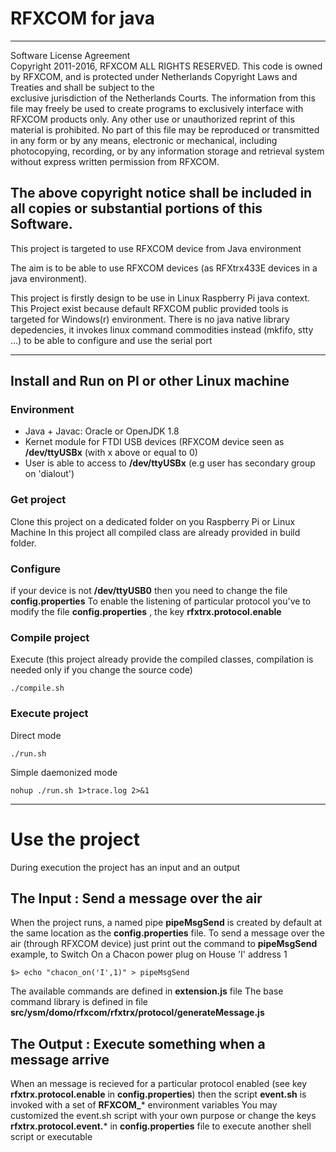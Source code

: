 # RFXCOM for java

----------------------------------------------------------------------------                      
Software License Agreement                       
 Copyright 2011-2016, RFXCOM 
 ALL RIGHTS RESERVED. This code is owned by RFXCOM, and is protected under 
 Netherlands Copyright Laws and Treaties and shall be subject to the  
 exclusive jurisdiction of the Netherlands Courts. The information from this 
 file may freely be used to create programs to exclusively interface with 
 RFXCOM products only. Any other use or unauthorized reprint of this material 
 is prohibited. No part of this file may be reproduced or transmitted in 
 any form or by any means, electronic or mechanical, including photocopying, 
 recording, or by any information storage and retrieval system without 
 express written permission from RFXCOM. 
 
 The above copyright notice shall be included in all copies or substantial 
 portions of this Software. 
----------------------------------------------------------------------------- 

This project is targeted to use RFXCOM device from Java environment

The aim is to be able to use RFXCOM devices (as RFXtrx433E devices in a java environment).

 This project is firstly design to be use in Linux Raspberry Pi java context.
 This Project exist because default RFXCOM public provided tools is targeted for Windows(r) environment.
 There is no java native library depedencies, it invokes linux command commodities instead (mkfifo, stty ...) to be able to configure and use the serial port
 
----------------------------------------------------------------------------                      
## Install and Run on PI or other Linux machine

### Environment
- Java + Javac: Oracle or OpenJDK 1.8
- Kernet module for FTDI USB devices (RFXCOM device seen as **/dev/ttyUSBx**  (with x above or equal to 0)
- User is able to access to **/dev/ttyUSBx** (e.g user has secondary group on 'dialout')

### Get project
Clone this project on a dedicated folder on you Raspberry Pi or Linux Machine
In this project all compiled class are already provided in build folder.

### Configure
if your device is not **/dev/ttyUSB0** then you need to change the file **config.properties**
To enable the listening of particular protocol you've to modify the file **config.properties** , the key **rfxtrx.protocol.enable**

### Compile project
Execute (this project already provide the compiled classes, compilation is needed only if you change the source code)

    ./compile.sh

### Execute project

Direct mode

    ./run.sh

Simple daemonized mode

    nohup ./run.sh 1>trace.log 2>&1


------    
# Use the project

During execution the project has an input and an output
## The Input : Send a message over the air
When the project runs, a named pipe **pipeMsgSend** is created by default at the same location as the **config.properties** file.
To send a message over the air (through RFXCOM device)
just print out the command to **pipeMsgSend**
example, to Switch On a Chacon power plug on House 'I' address 1

    $> echo "chacon_on('I',1)" > pipeMsgSend

The available commands are defined in **extension.js** file
The base command library is defined in file **src/ysm/domo/rfxcom/rfxtrx/protocol/generateMessage.js**

## The Output : Execute something when a message arrive
When an message is recieved for a particular protocol enabled (see key **rfxtrx.protocol.enable** in **config.properties**) then the script **event.sh** is invoked with a set of **RFXCOM_*** environment variables
You may customized the event.sh script with your own purpose or change the keys **rfxtrx.protocol.event.*** in **config.properties** file to execute another shell script or executable


